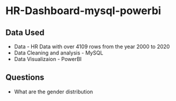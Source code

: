 # HR-Dashboard-mysql-powerbi
## Data Used
- Data - HR Data with over 4109 rows from the year 2000 to 2020
- Data Cleaning and analysis - MySQL
- Data Visualizaion - PowerBI
  
## Questions
- What are the gender distribution 
